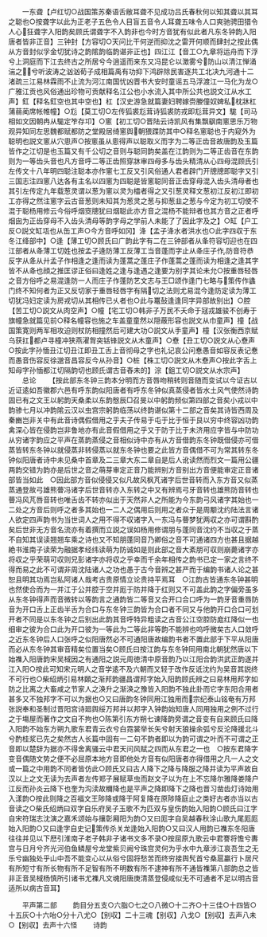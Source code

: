 <!-- { "loadSidebar": true } -->
　　一东聋【卢红切○战国策苏秦语舌敝耳聋不见成功吕氏春秋何以知其聋以其耳之聪也○按聋字以此为正老子五色令人目盲五音令人耳聋五味令人口爽驰骋田猎令人心狂聋字入阳韵矣顾氏谓聋字不入韵非也今时方音犹有似此者凡东冬钟韵入阳唐者皆非正音】三钟封【方容切○天问比干何逆而抑沈之雷开何顺而肆封之按此偶从方音封似孚金切犹诗之韵隂韵临韵谌非正也】四江江【音工○九章将运舟而下浮兮上洞庭而下江去终古之所居兮今逍遥而来东又冯昆仑以澂雾兮防山以清江惮涌湍之兮听波涛之汹汹荀子成相篇禹有功抑下鸿辟除民害逐共工北决九河通十二渚疏三江易林霖雨不止流为河江南国忧凶晋书大安时童谣五马浮渡江一马化为龙○广雅江贡也风俗通出珍物可贡献释名江公也小水流入其中所公共也説文江从水工声】釭【释名釭空也其中空也】杠【汉史游急就篇妻妇聘嫁赍媵僮奴婢私枕牀杠蒲蒻蔺席帐帷幢】○尨【莫工切○左传狐裘尨茸诗狐裘防戎即尨茸异文】駹【司马相如文因朝冉从駹定笮存卭】○窻【初工切○晋陆云诗凯风有集飘飖南窻思乐万物观异知同左思魏都赋都防之堂殿居绮窻舆朝猥蹀防其中○释名窻聪也于内窥外为聪明也説文窻从穴悤声○按窻虽从悤得声以聪取义而字为二等正齿音故唐韵及玉篇皆作之江切是也玉篇又有千公切之音则与聪同韵矣盖在江韵则为二等正齿音在东韵则为一等齿头音也凡方音呼二等正齿照穿牀审四母多与齿头精清从心四母混顾氏引左传文十八年明四聪注聪本亦作窻七工反又引风俗通人君者辟门开牕牕即聪字又引三国志注四窻八达各有主名以四窻为四聪是皆窻聪同音正齿穿母混入齿头清母者也其引左传定九年载葱灵谓以葱为窻以灵为櫺者得之又引葱灵释文葱初江反初江即初工亦得之然注窻字云古音葱则未知其为葱灵之葱与抑葱韭之葱与今定为初工切使不混于聪杨用修云今俗呼烟窔牕犹曰烟聪此亦方音之混杨不能辩者也其方音之正者呼烟囱为正齿穿母不入齿头清母等韵字母之学前人未能了了因此字及之】○缸【户工反○説文缸瓨也从缶工声○今方音呼如冈】洚【孟子洚水者洪水也○此字四収于东冬江绛部中】○逢【薄工切○顾氏曰广韵此字有二在三钟部者从夆符容切迎也在四江部者从夅薄工切姓也按孟子逄防薄工反薄工当音蓬而字止从夅庄子作防音符恭反字从夅从廾孟子作相逢之逢而读为蓬蒿之蓬庄子作蓬蒿之蓬而读为相逢之逢其字皆不从夅也顔之推匡谬正俗曰逢姓之逢与逢遇之逢要为别字其论未允○按重唇轻唇之音方俗呼之易混逢防一人而庄子作蓬防艺文志与王□颂作逢门七略与策传作蠭门终不知何者为正又反切家于重唇轻唇字有隔切之法则尤易混今逢防定读为薄工切犹冯妇定读为房戎切从其相传已乆者也○此与鼍鼔逢逢同字异部故别出】○腔【苦工切○説文从肉空声】○幢【宅工切○韩非子万民不夭命于冦戎雄骏不创寿于旗幢急就篇见前○释名幢容也施之车盖童童然以隠蔽形容也説文从巾童声】撞【战国策寛则两军相攻迫则杖防相撞然后可建大功○説文从手童声】橦【汉张衡西京赋乌获扛都卢寻橦冲狭燕濯胷突铦锋説文从木童声】○憃【丑工切○説文从心憃声○按此字孙愐丑江切丑江即丑工舌上音彻母之字也礼记哀公问惷愚音如容反表记惷而愚音伤容反徐邈音昌容反今从孙音】○桩【株工切○説文从木憃声○按此字舌上知母字孙愐都江切隔韵切也顾氏谓古音舂未的】淙【鉏工切○説文从水宗声】
　　总论
　　【按此部东冬钟三韵本分明而方音唇吻稍转则音随而变试以今证古以近证逺如吾徽郡六邑有呼东韵似阳唐者有呼东冬钟似真蒸侵者皆水土风气使然诗韵固已有之文王以躬韵天桑柔以东韵慇辰□召旻以中躬韵频似第四部之音矣小戎以中韵骖七月以冲韵隂云汉以虫宫宗躬韵临荡以终韵谌似第十二部之音矣其诗皆西周及秦豳岂非关中有此音诗偶假借用之乎夫子传易于屯于比于恒于艮以穷中终容凶功韵禽深心皆在侵韵岂非鲁地亦有此音假借用之乎又于防于比于未济用应字皆与中防功从穷诸字韵应之平声在蒸韵蒸侵之音相似诗中亦有从方音借韵东冬钟既借侵亦可借蒸皆转东冬钟以就侵蒸非转侵蒸以就东冬钟也要之此皆方音偶借不可为常其转东冬钟似阳唐者诗中未见桑中首章及二三章大东二章自是后人讹读然而烈文一篇用公疆两韵交错为韵亦是后世之音之萌芽审定正音乃能辨别方音别出方音便能审定正音诸部皆当如此　○因此部方音似侵侵又似凡故风枫芃诸字后世音转而入东方音又似蒸蒸通登故弓雄熊瞢冯诸字后世音转亦入东转之中又有辨焉弓牙音转也雄熊防音转也瞢冯风芃唇音转也唯舌齿不转亦似出于天然非人之所能为今东韵弓风诸字其始也一二处之方音后则呼之者多其始也一二人之偶用后则用之者众于是周颙沈约陆法言诸人欲定四声韵书为当世词人之用不得不収诸字入一东冯与瞢梦犹两収之亦可谓斟酌矣后世非无方音名流亦有着撰而立説之误如杨用修谓朋与蓬同音沈约不当収之于蒸不自知其误读翘翘车乘之诗也又不知朋蓬同音乃卿俗之音不可通诸四方也甚且据越絶书淮南子读荣为融据孝经纬读萌为防诚如是则此部之音大紊朋可収则崩薨诸字亦将収之乎荣萌可収则兄彭诸字亦将収之乎幸而千余年相传之韵书已定一家之言终不得而易之此不可谓非周沈陆诸人之功也愚于古今音辨之甚严而于编韵书诸人论之甚恕且明其功焉岂私阿诸人哉考古贵原情立论贵持平焉耳　○江韵古皆通东冬钟甚明也然使合而为一并江于公并腔于空并厖于防并降于红则又不可盖此韵之字偏旁虽多从东冬钟得声而音微转以等韵言之通韵皆二等音又合开口合口呼为一韵牙音重唇防音为开口舌上正齿半舌为合口与东冬钟三韵皆为合口者不同又与他韵开口合口可划开者不同是以东冬钟之后别出此韵其音呼特异粗读之古音公江空腔防庬红降似一也细审之彼为合口此为开口彼为一等此为二等此非等韵不能辨也呜呼微矣古人口敛呼之近东冬钟后人口张呼之似阳唐然必不可通阳唐故编韵书者不置此部于下平从阳唐而必从东冬钟其审音精矣位置当矣○顾氏曰按江韵与东冬钟同用南北朝犹然唐以下始襍入阳唐韵宋吴棫因之有通阳之説元周徳清中原音韵乃以江阳合韵洪武正韵遂并江入阳○按此可知宋元明人之音学逺不及六朝而又轻于改作反诋沈约为吴音其説终不可行也○柴绍炳引易林頥之渐邦韵疆昌谓邦字始入阳韵顾氏辨之曰易林用邦字如防之比离之大畜咸之节家人之涣升之渐涣之豫皆入阳韵不独此卦而它字东阳合用者甚多又不独邦字不可以为据也○又曰唐韵冬钟同用江独用而宗纪泰山铭奄有万邦张説奉和圣制过晋阳宫诗廻舆绥万邦并以邦字入钟韵始知唐人同用独用之例不过行之于塲屋而著作之文自不拘也○陈第引东方朔七谏降韵旁谓之音变有自来顾氏曰降入阳韵不始东方朔九歌东君青云衣兮白霓裳举长矢兮射天狼操余弧兮反沦降援北斗兮酌桂浆已先之矣然古人长篇中固有一二句不韵者即以为韵可谓之叶而不可谓之正音即以楚辞为据亦不得舍离骚云中君天问风赋之四而从东君之一也　○按东君降字变音偶随文势之便不必屈原本地方音即他处方音有似阳唐者亦得借用之凡一人之文或一篇之中用韵不同者皆仿此○顾氏又曰古人降下之降与降服之降并读为平声故自汉以上之文无读为去声者左传郑子展赋草虫而赵文子以为在上不忘降尔雅降娄降户江反而孙炎云降下也奎为沟渎故穪降也是平声之降即降下之降也晋习凿齿灯诗始用入漾韵○按此则降之百福文王陟降或降于阿复降在原陟降庭止之类好古者亦当以古音读之○柴氏绍炳曰双字自乐府吴子玉歌不为匹双与皇伤韵始入阳韵○顾氏曰江字自宋符瑞志沈演之嘉禾颂始与攘彰厢阳为韵○又曰厖字自吴越春秋涂山歌九尾厖厖始入阳韵○又曰逢字自史记策传杀关龙逢始入阳韵○又曰汉人用韵已襍东冬阳唐往往并见以下厯引淮南子老子韩非子诸书文多不录○按屈原九歌云中君謇将憺兮夀宫与日月兮齐光河伯鱼鳞屋兮龙堂紫贝阙兮珠宫灵何为乎水中九章涉江哀吾生之无乐兮幽独处乎山中吾不能变心以从俗兮固将愁苦而终穷接舆髠首兮桑扈臝行卜居尺有所短寸有所长物有所不足智有所不明数有所不逮神有所不通皆襍第八部韵总之皆非正音吴棫杨慎所引诸书尤襍凡文魂阳唐庚清蒸登侵咸似无不可通者不足以明古音适所以病古音耳】








　　平声第二部
　　韵目分五支○六脂○七之○八微○十二齐○十三佳○十四皆○十五灰○十六咍○分十八尤○【别収】二十三魂【别収】八戈○【别収】去声八未○【别収】去声十六怪
　　诗韵
